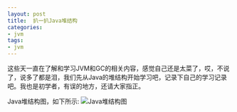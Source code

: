 ```yaml
---
layout: post
title:  扒一扒Java堆结构
categories:
- jvm
tags:
- jvm
---
```


这些天一直在了解和学习JVM和GC的相关内容，感觉自己还是太菜了，哎，不说了，说多了都是泪，我们先从Java的堆结构开始学习吧，记录下自己的学习记录吧。我也是初学者，有误的地方，还请大家指正。

Java堆结构图，如下所示:
![Java堆结构图](http://wentaotang.qiniudn.com/Heap-struct.png)


